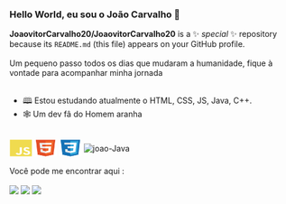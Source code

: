 ### Hello World, eu sou o João Carvalho  👋


**JoaovitorCarvalho20/JoaovitorCarvalho20** is a ✨ _special_ ✨ repository because its `README.md` (this file) appears on your GitHub profile.
<br>
</br>
Um pequeno passo todos os dias que mudaram a humanidade, fique à vontade para acompanhar minha jornada
<br>
</br>
- 🕮 Estou estudando atualmente o HTML, CSS, JS, Java, C++.
- 🕸️ Um dev fâ do Homem aranha 
<div style="display: inline_block"><br>
    <img align="center" alt="joao-Js" height="30" width="40" src="https://raw.githubusercontent.com/devicons/devicon/master/icons/javascript/javascript-plain.svg">
    <img align="center" alt="joao-HTML" height="30" width="40" src="https://raw.githubusercontent.com/devicons/devicon/master/icons/html5/html5-original.svg">
    <img align="center" alt="joao-CSS" height="30" width="40" src="https://raw.githubusercontent.com/devicons/devicon/master/icons/css3/css3-original.svg">
     <img align="center" alt="joao-Java" height="30" width="40" src="https://www.vectorlogo.zone/logos/java/java-icon.svg">
    

<br>
</br>
 Você pode me encontrar aqui :
<br>
</br>
   
  <div> 
    <a href="https://www.instagram.com/joao_ap_carvalho/" target="_blank"><img src="https://img.shields.io/badge/-Instagram-%23E4405F?style=for-the-badge&logo=instagram&logoColor=white" target="_blank"></a>
    <a href = "mailto:joaovitordtna0@gmail.com"><img src="https://img.shields.io/badge/-Gmail-%23333?style=for-the-badge&logo=gmail&logoColor=white" target="_blank"></a>
    <a href="https://www.linkedin.com/in/joao-carvalho21" target="_blank"><img src="https://img.shields.io/badge/-LinkedIn-%230077B5?style=for-the-badge&logo=linkedin&logoColor=white" target="_blank"></a> 
    
  </div>

